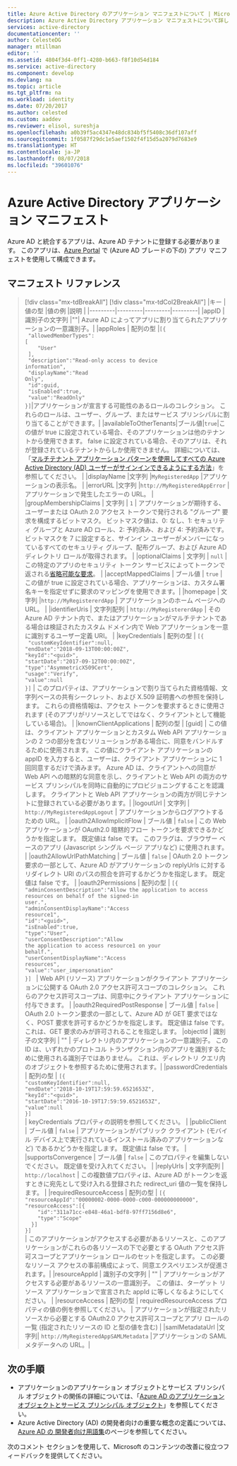 ```yaml
---
title: Azure Active Directory のアプリケーション マニフェストについて | Microsoft Docs
description: Azure Active Directory アプリケーション マニフェストについて詳しく説明しています。このマニフェストは、Azure AD テナントでのアプリケーションの ID 構成を表しています。また、OAuth 認証、同意エクスペリエンスなどを利用しやすくするために使用されます。
services: active-directory
documentationcenter: ''
author: CelesteDG
manager: mtillman
editor: ''
ms.assetid: 4804f3d4-0ff1-4280-b663-f8f10d54d184
ms.service: active-directory
ms.component: develop
ms.devlang: na
ms.topic: article
ms.tgt_pltfrm: na
ms.workload: identity
ms.date: 07/20/2017
ms.author: celested
ms.custom: aaddev
ms.reviewer: elisol, sureshja
ms.openlocfilehash: a0b39f5ac4347e48dc834bf5f5408c36df107aff
ms.sourcegitcommit: 1f0587f29dc1e5aef1502f4f15d5a2079d7683e9
ms.translationtype: HT
ms.contentlocale: ja-JP
ms.lasthandoff: 08/07/2018
ms.locfileid: "39601076"
---
```

# <a name="azure-active-directory-application-manifest"></a>Azure Active Directory アプリケーション マニフェスト
Azure AD と統合するアプリは、Azure AD テナントに登録する必要があります。 このアプリは、[Azure Portal](https://portal.azure.com) で (Azure AD ブレードの下の) アプリ マニフェストを使用して構成できます。

## <a name="manifest-reference"></a>マニフェスト リファレンス

>[!div class="mx-tdBreakAll"]
>[!div class="mx-tdCol2BreakAll"]
|キー  |値の型 |値の例  |説明  |
|---------|---------|---------|---------|
|appID     |  識別子の文字列       |""|  Azure AD によってアプリに割り当てられたアプリケーションの一意識別子。|
|appRoles     |    配列の型     |<code>[{<br>&emsp;"allowedMemberTypes": [<br>&emsp;&nbsp;&nbsp;&nbsp;"User"<br>&emsp;],<br>&emsp;"description":"Read-only access to device information",<br>&emsp;"displayName":"Read Only",<br>&emsp;"id":guid,<br>&emsp;"isEnabled":true,<br>&emsp;"value":"ReadOnly"<br>}]</code>|アプリケーションが宣言する可能性のあるロールのコレクション。 これらのロールは、ユーザー、グループ、またはサービス プリンシパルに割り当てることができます。|
|availableToOtherTenants|ブール値|`true`|この値が true に設定されている場合、そのアプリケーションは他のテナントから使用できます。 false に設定されている場合、そのアプリは、それが登録されているテナントからしか使用できません。 詳細については、「[マルチテナント アプリケーション パターンを使用してすべての Azure Active Directory (AD) ユーザーがサインインできるようにする方法](howto-convert-app-to-be-multi-tenant.md)」を参照してください。 |
|displayName     |文字列         |`MyRegisteredApp`         |アプリケーションの表示名。 |
|errorURL     |文字列         |`http://MyRegisteredAppError`         |アプリケーションで発生したエラーの URL。 |
|groupMembershipClaims     |    文字列     |    `1`     |   アプリケーションが期待する、ユーザーまたは OAuth 2.0 アクセス トークンで発行される "グループ" 要求を構成するビットマスク。 ビットマスク値は、0: なし、1: セキュリティ グループと Azure AD ロール、2: 予約済み、および 4: 予約済みです。 ビットマスクを 7 に設定すると、サインイン ユーザーがメンバーになっているすべてのセキュリティ グループ、配布グループ、および Azure AD ディレクトリ ロールが取得されます。 |
|optionalClaims     |  文字列       |     `null`    |    この特定のアプリのセキュリティ トークン サービスによってトークンで返される[省略可能な要求](active-directory-optional-claims.md)。 |
|acceptMappedClaims    |      ブール値   | `true`        |    この値が true に設定されている場合、アプリケーションは、カスタム署名キーを指定せずに要求のマッピングを使用できます。|
|homepage     |  文字列       |`http://MyRegistererdApp`         |    アプリケーションのホーム ページへの URL。 |
|identifierUris     |  文字列配列       | `http://MyRegistererdApp`        |   その Azure AD テナント内で、またはアプリケーションがマルチテナントである場合は検証されたカスタム ドメイン内で Web アプリケーションを一意に識別するユーザー定義 URI。 |
|keyCredentials     |   配列の型      | <code>[{<br>&nbsp;"customKeyIdentifier":null,<br>"endDate":"2018-09-13T00:00:00Z",<br>"keyId":"\<guid>",<br>"startDate":"2017-09-12T00:00:00Z",<br>"type":"AsymmetricX509Cert",<br>"usage":"Verify",<br>"value":null<br>}]</code>      |   このプロパティは、アプリケーションで割り当てられた資格情報、文字列ベースの共有シークレット、および X.509 証明書への参照を保持します。 これらの資格情報は、アクセス トークンを要求するときに使用されます (そのアプリがリソースとしてではなく、クライアントとして機能している場合)。 |
|knownClientApplications     |     配列の型    |    [guid]     |     この値は、クライアント アプリケーションとカスタム Web API アプリケーションの 2 つの部分を含むソリューションがある場合に、同意をバンドルするために使用されます。 この値にクライアント アプリケーションの appID を入力すると、ユーザーは、クライアント アプリケーションに 1 回同意するだけで済みます。 Azure AD は、クライアントへの同意が Web API への暗黙的な同意を示し、クライアントと Web API の両方のサービス プリンシパルを同時に自動的にプロビジョニングすることを認識します。 クライアントと Web API アプリケーションの両方が同じテナントに登録されている必要があります。|
|logoutUrl     |   文字列      |     `http://MyRegisteredAppLogout`    |   アプリケーションからログアウトするための URL。 |
|oauth2AllowImplicitFlow     |   ブール値      |  `false`       |       この Web アプリケーションが OAuth2.0 暗黙的フロー トークンを要求できるかどうかを指定します。 既定値は false です。 このフラグは、ブラウザー ベースのアプリ (Javascript シングル ページ アプリなど) に使用されます。 |
|oauth2AllowUrlPathMatching     |   ブール値      |  `false`       |   OAuth 2.0 トークン要求の一部として、Azure AD がアプリケーションの replyUrls に対するリダイレクト URI のパスの照合を許可するかどうかを指定します。 既定値は false です。 |
|oauth2Permissions     | 配列の型         |      <code>[{<br>"adminConsentDescription":"Allow the application to access resources on behalf of the signed-in user.",<br>"adminConsentDisplayName":"Access resource1",<br>"id":"\<guid>",<br>"isEnabled":true,<br>"type":"User",<br>"userConsentDescription":"Allow the application to access resource1 on your behalf.",<br>"userConsentDisplayName":"Access resources",<br>"value":"user_impersonation"<br>}]  </code> |  Web API (リソース) アプリケーションがクライアント アプリケーションに公開する OAuth 2.0 アクセス許可スコープのコレクション。 これらのアクセス許可スコープは、同意中にクライアント アプリケーションに付与できます。 |
|oauth2RequiredPostResponse     | ブール値        |    `false`     |      OAuth 2.0 トークン要求の一部として、Azure AD が GET 要求ではなく、POST 要求を許可するかどうかを指定します。 既定値は false です。これは、GET 要求のみが許可されることを指定します。 
|objectId     | 識別子の文字列        |     ""    |    ディレクトリ内のアプリケーションの一意識別子。 この ID は、いずれかのプロトコル トランザクション内のアプリを識別するために使用される識別子ではありません。 これは、ディレクトリ クエリ内のオブジェクトを参照するために使用されます。|
|passwordCredentials     | 配列の型        |   <code>[{<br>"customKeyIdentifier":null,<br>"endDate":"2018-10-19T17:59:59.6521653Z",<br>"keyId":"\<guid>",<br>"startDate":"2016-10-19T17:59:59.6521653Z",<br>"value":null<br>}]  </code>    |    keyCredentials プロパティの説明を参照してください。 |
|publicClient     |  ブール値       |      `false`   | アプリケーションがパブリック クライアント (モバイル デバイス上で実行されているインストール済みのアプリケーションなど) であるかどうかを指定します。 既定値は false です。 |
|supportsConvergence     |  ブール値       |   `false`      | このプロパティを編集しないでください。 既定値を受け入れてください。 |
|replyUrls     |  文字列配列       |   `http://localhost`     |  この複数値プロパティは、Azure AD がトークンを返すときに宛先として受け入れる登録された redirect_uri 値の一覧を保持します。 |
|requiredResourceAccess     |     配列の型    |    <code>[{<br>"resourceAppId":"00000002-0000-0000-c000-000000000000",<br>"resourceAccess":[{<br>&nbsp;&nbsp;&nbsp;&nbsp;"id":"311a71cc-e848-46a1-bdf8-97ff7156d8e6",<br>&nbsp;&nbsp;&nbsp;&nbsp;"type":"Scope"<br>&nbsp;&nbsp;}]<br>}] </code>    |   このアプリケーションがアクセスする必要があるリソースと、このアプリケーションがこれらの各リソースの下で必要とする OAuth アクセス許可スコープとアプリケーション ロールのセットを指定します。 この必要なリソース アクセスの事前構成によって、同意エクスペリエンスが促進されます。|
|resourceAppId     |    識別子の文字列     |  ""      |   アプリケーションがアクセスする必要があるリソースの一意識別子。 この値は、ターゲット リソース アプリケーションで宣言された appId に等しくなるようにしてください。 |
|resourceAccess     |  配列の型       | requiredResourceAccess プロパティの値の例を参照してください。 |   アプリケーションが指定されたリソースから必要とする OAuth2.0 アクセス許可スコープとアプリ ロールの一覧 (指定されたリソースの ID と型の値を含む)        |
|samlMetadataUrl    |文字列| `http://MyRegisteredAppSAMLMetadata` |アプリケーションの SAML メタデータへの URL。| 

## <a name="next-steps"></a>次の手順
* アプリケーションのアプリケーション オブジェクトとサービス プリンシパル オブジェクトの関係の詳細については、「[Azure AD のアプリケーション オブジェクトとサービス プリンシパル オブジェクト](app-objects-and-service-principals.md)」を参照してください。
* Azure Active Directory (AD) の開発者向けの重要な概念の定義については、[Azure AD の 開発者向け用語集](developer-glossary.md)のページを参照してください。

次のコメント セクションを使用して、Microsoft のコンテンツの改善に役立つフィードバックを提供してください。

<!--article references -->
[AAD-APP-OBJECTS]:app-objects-and-service-principals.md
[AAD-DEVELOPER-GLOSSARY]:../../../azure-ad-dev-glossary.md
[AAD-GROUPS-FOR-AUTHORIZATION]: http://www.dushyantgill.com/blog/2014/12/10/authorization-cloud-applications-using-ad-groups/
[ADD-UPD-RMV-APP]:quickstart-v1-integrate-apps-with-azure-ad.md
[APPLICATION-ENTITY]: https://msdn.microsoft.com/Library/Azure/Ad/Graph/api/entity-and-complex-type-reference#application-entity
[APPLICATION-ENTITY-APP-ROLE]: https://msdn.microsoft.com/Library/Azure/Ad/Graph/api/entity-and-complex-type-reference#approle-type
[APPLICATION-ENTITY-OAUTH2-PERMISSION]: https://msdn.microsoft.com/Library/Azure/Ad/Graph/api/entity-and-complex-type-reference#oauth2permission-type
[AZURE-PORTAL]: https://portal.azure.com
[DEV-GUIDE-TO-AUTH-WITH-ARM]: http://www.dushyantgill.com/blog/2015/05/23/developers-guide-to-auth-with-azure-resource-manager-api/
[GRAPH-API]: active-directory-graph-api.md
[IMPLICIT-GRANT]:v1-oauth2-implicit-grant-flow.md
[INTEGRATING-APPLICATIONS-AAD]: https://azure.microsoft.com/documentation/articles/active-directory-integrating-applications/
[O365-PERM-DETAILS]: https://msdn.microsoft.com/office/office365/HowTo/application-manifest
[O365-SERVICE-DAEMON-APPS]: https://msdn.microsoft.com/office/office365/howto/building-service-apps-in-office-365
[RBAC-CLOUD-APPS-AZUREAD]: http://www.dushyantgill.com/blog/2014/12/10/roles-based-access-control-in-cloud-applications-using-azure-ad/

